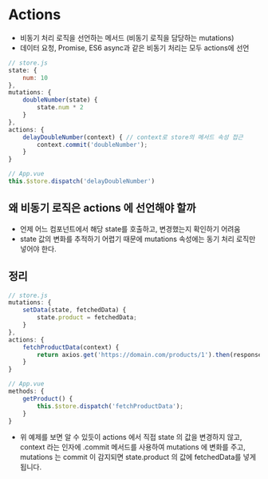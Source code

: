 # Actions

- 비동기 처리 로직을 선언하는 메서드 (비동기 로직을 담당하는 mutations)
- 데이터 요청, Promise, ES6 async과 같은 비동기 처리는 모두 actions에 선언

```javascript
// store.js
state: {
    num: 10
},
mutations: {
    doubleNumber(state) {
        state.num * 2
    }
},
actions: {
    delayDoubleNumber(context) { // context로 store의 메서드 속성 접근
        context.commit('doubleNumber');
    }
}

// App.vue
this.$store.dispatch('delayDoubleNumber')
```

## 왜 비동기 로직은 actions 에 선언해야 할까

- 언제 어느 컴포넌트에서 해당 state를 호출하고, 변경했는지 확인하기 어려움
- state 값의 변화를 추적하기 어렵기 때문에 mutations 속성에는 동기 처리 로직만 넣어야 한다.

## 정리

```javascript
// store.js
mutations: {
    setData(state, fetchedData) {
        state.product = fetchedData;
    }
},
actions: {
    fetchProductData(context) {
        return axios.get('https://domain.com/products/1').then(response => context.commit('setData', response));
    }
}

// App.vue
methods: {
    getProduct() {
        this.$store.dispatch('fetchProductData');
    }
}
```

- 위 예제를 보면 알 수 있듯이 actions 에서 직접 state 의 값을 변경하지 않고, context 라는 인자에 .commit 메서드를 사용하여 mutations 에 변화를 주고, mutations 는 commit 이 감지되면 state.product 의 값에 fetchedData를 넣게됩니다.
